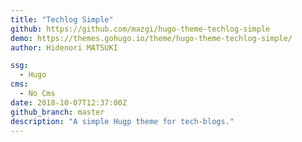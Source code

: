 ```yaml
---
title: "Techlog Simple"
github: https://github.com/mazgi/hugo-theme-techlog-simple
demo: https://themes.gohugo.io/theme/hugo-theme-techlog-simple/
author: Hidenori MATSUKI

ssg:
  - Hugo
cms:
  - No Cms
date: 2018-10-07T12:37:00Z
github_branch: master
description: "A simple Hugp theme for tech-blogs."
---
```

